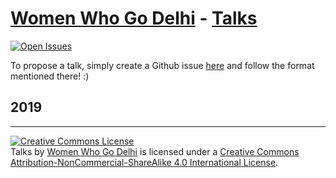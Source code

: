 [Women Who Go Delhi] - [Talks]
================
 [![Open Issues](https://img.shields.io/github/issues/wwgdelhi/talks.svg)](https://github.com/wwgdelhi/talks/issues?q=is%3Aopen+)

To propose a talk, simply create a Github issue [here](https://github.com/wwgdelhi/talks/issues/new) and follow the format mentioned there! :)

## 2019


[Women Who Go Delhi]: https://www.meetup.com/New-Delhi-Women-Who-Go/
[Talks]: https://github.com/wwgdelhi/talks

---

<a rel="license" href="http://creativecommons.org/licenses/by-nc-sa/4.0/"><img alt="Creative Commons License" style="border-width:0" src="https://i.creativecommons.org/l/by-nc-sa/4.0/88x31.png" /></a><br /><span xmlns:dct="http://purl.org/dc/terms/" href="http://purl.org/dc/dcmitype/MovingImage" property="dct:title" rel="dct:type">Talks</span> by <a xmlns:cc="http://creativecommons.org/ns#" href="https://github.com/wwgdelhi" property="cc:attributionName" rel="cc:attributionURL">Women Who Go Delhi</a> is licensed under a <a rel="license" href="http://creativecommons.org/licenses/by-nc-sa/4.0/">Creative Commons Attribution-NonCommercial-ShareAlike 4.0 International License</a>.
